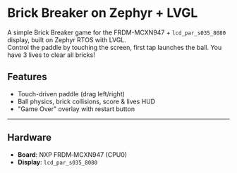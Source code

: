 # Brick Breaker on Zephyr + LVGL

A simple Brick Breaker game for the FRDM-MCXN947 + `lcd_par_s035_8080` display, built on Zephyr RTOS with LVGL.  
Control the paddle by touching the screen, first tap launches the ball. You have 3 lives to clear all bricks!

## Features

- Touch-driven paddle (drag left/right)  
- Ball physics, brick collisions, score & lives HUD  
- "Game Over" overlay with restart button  

---

## Hardware

- **Board**: NXP FRDM‑MCXN947 (CPU0)  
- **Display**: `lcd_par_s035_8080`  
